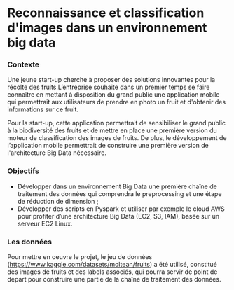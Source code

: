 # Reconnaissance et classification d'images dans un environnement big data 

### Contexte 

Une jeune start-up cherche à proposer des solutions innovantes pour la récolte des fruits.L’entreprise souhaite dans un premier temps se faire connaître en mettant à disposition du grand public une application mobile qui permettrait aux utilisateurs de prendre en photo un fruit et d'obtenir des informations sur ce fruit.

Pour la start-up, cette application permettrait de sensibiliser le grand public à la biodiversité des fruits et de mettre en place une première version du moteur de classification des images de fruits. De plus, le développement de l’application mobile permettrait de construire une première version de l'architecture Big Data nécessaire.

### Objectifs 

* Développer dans un environnement Big Data une première chaîne de traitement des données qui comprendra le preprocessing et une étape de réduction de dimension ;
* Développer des scripts en Pyspark et utiliser par exemple le cloud AWS pour profiter d’une architecture Big Data (EC2, S3, IAM), basée sur un serveur EC2 Linux.

### Les données

Pour mettre en oeuvre le projet, le jeu de données (https://www.kaggle.com/datasets/moltean/fruits) a été utilisé, constitué des images de fruits et des labels associés, qui pourra servir de point de départ pour construire une partie de la chaîne de traitement des données.

